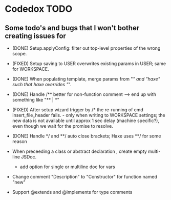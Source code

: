 # Codedox TODO

## Some todo's and bugs that I won't bother creating issues for

- (DONE)  Setup.applyConfig: filter out top-level properties of the wrong scope.
- (FIXED) Setup saving to USER overwrites existing params in USER; same for WORKSPACE.
- (DONE)  When populating template, merge params from "*" and "haxe" such that haxe overrides "*".
- (DONE)  Handle /** better for non-function comment --> end up with something like "\** | *\" 
- (FIXED) After setup wizard trigger by /* the re-running of cmd insert_file_header fails.
			- only when writing to WORKSPACE settings; the new data is not available
          	  until approx 1 sec delay (machine specific?), even though we wait for
              the promise to resolve.
- (DONE)  Handle */ and **/ auto close brackets; Haxe uses **/ for some reason

- When preceeding a class or abstract declaration , create empty multi-line JSDoc.
	- add option for single or multiline doc for vars

- Change comment "Description" to "Constructor" for function named "new"

- Support @extends and @implements for type comments
